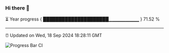 ### Hi there 👋

⏳ Year progress { █████████████████████▁▁▁▁▁▁▁▁▁ } 71.52 %

---

⏰ Updated on Wed, 18 Sep 2024 18:28:11 GMT

![Progress Bar CI](https://github.com/ZhaoGui/ZhaoGui/workflows/Progress%20Bar%20CI/badge.svg)
